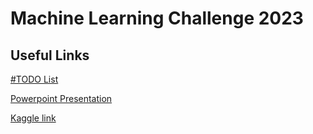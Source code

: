 # Machine Learning Challenge 2023

## Useful Links
[#TODO List](https://docs.google.com/document/d/1y2FLk_Hywb9tBB4XvppB6PKJq8H55JteIODNttXHH4M/edit)

[Powerpoint Presentation](https://docs.google.com/presentation/d/1ElI8rYID_oYyXamNt02QNLka4S8L_FoeWD_xfL6j0jo/edit#slide=id.p)

[Kaggle link](https://www.kaggle.com/competitions/ml-challenge-2023-misalignment-detection)

